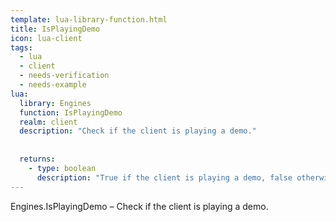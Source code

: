 ```yaml
---
template: lua-library-function.html
title: IsPlayingDemo
icon: lua-client
tags:
  - lua
  - client
  - needs-verification
  - needs-example
lua:
  library: Engines
  function: IsPlayingDemo
  realm: client
  description: "Check if the client is playing a demo."
  
  
  returns:
    - type: boolean
      description: "True if the client is playing a demo, false otherwise."
---
```


<div class="lua__search__keywords">
Engines.IsPlayingDemo &#x2013; Check if the client is playing a demo.
</div>
